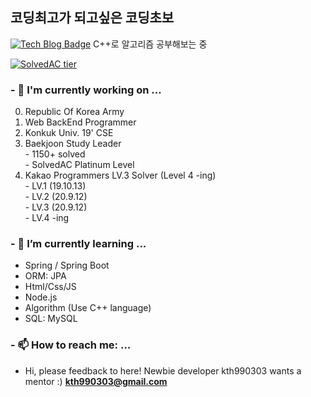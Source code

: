 ## 코딩최고가 되고싶은 코딩초보
 [![Tech Blog Badge](http://img.shields.io/badge/-Tech%20blog-black?style=flat-square&logo=github&link=https://kth990303.tistory.com)](https://kth990303.tistory.com)  C++로 알고리즘 공부해보는 중
 
 [![SolvedAC tier](http://mazassumnida.wtf/api/generate_badge?boj=kth990303)](https://solved.ac/profile/kth990303)
 
### - 🔭 I'm currently working on ...
   0. Republic Of Korea Army
   1. Web BackEnd Programmer
   2. Konkuk Univ. 19' CSE
   3. Baekjoon Study Leader\
    - 1150+ solved\
    - SolvedAC Platinum Level
   4. Kakao Programmers LV.3 Solver (Level 4 -ing)\
    - LV.1 (19.10.13)\
    - LV.2 (20.9.12)\
    - LV.3 (20.9.12)\
    - LV.4 -ing

### - 🌱 I’m currently learning ...
  - Spring / Spring Boot
  - ORM: JPA
  - Html/Css/JS
  - Node.js
  - Algorithm (Use C++ language)
  - SQL: MySQL
  
### - 📫 How to reach me: ...
   - Hi, please feedback to here! Newbie developer kth990303 wants a mentor :)
  <strong>kth990303@gmail.com</strong>

<!--
**kth990303/kth990303** is a ✨ _special_ ✨ repository because its `README.md` (this file) appears on your GitHub profile.

Here are some ideas to get you started:


- 👯 I’m looking to collaborate on ...
- 🤔 I’m looking for help with ...
- 💬 Ask me about ...

- 😄 Pronouns: ...
- ⚡ Fun fact: ...
-->
